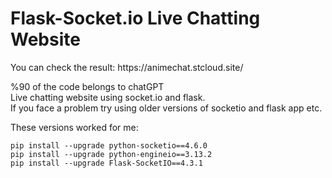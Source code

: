 # Flask-Socket.io Live Chatting Website
<p>You can check the result: https://animechat.stcloud.site/</p>
<div>%90 of the code belongs to chatGPT</div>
<div> Live chatting website using socket.io and flask. </div>
<div> If you face a problem try using older versions of socketio and flask app etc.</div>
<p> These versions worked for me:</p>
<code>pip install --upgrade python-socketio==4.6.0
pip install --upgrade python-engineio==3.13.2
pip install --upgrade Flask-SocketIO==4.3.1</code>
